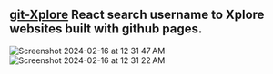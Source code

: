 ## <a href="https://git-xplore.vercel.app/">git-Xplore</a>&nbsp;React search username to Xplore websites built with github pages.
![Screenshot 2024-02-16 at 12 31 47 AM](https://github.com/sudo-self/gitX/assets/119916323/692d0933-a321-4b3c-bbfa-0bd4205f504d)
![Screenshot 2024-02-16 at 12 31 22 AM](https://github.com/sudo-self/gitX/assets/119916323/f05fc968-43c9-4247-a7fb-a1a2e19e74ad)
